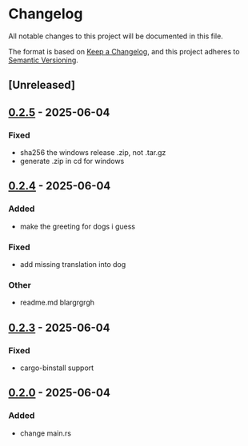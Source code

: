 # Changelog
All notable changes to this project will be documented in this file.

The format is based on [Keep a Changelog](https://keepachangelog.com/en/1.1.0/),
and this project adheres to [Semantic Versioning](https://semver.org/spec/v2.0.0.html).

## [Unreleased]

## [0.2.5](https://github.com/kennelbait/sampleappofdoom/compare/v0.2.4...v0.2.5) - 2025-06-04

### Fixed

- sha256 the windows release .zip, not .tar.gz
- generate .zip in cd for windows

## [0.2.4](https://github.com/kennelbait/sampleappofdoom/compare/v0.2.3...v0.2.4) - 2025-06-04

### Added

- make the greeting for dogs i guess

### Fixed

- add missing translation into dog

### Other

- readme.md blargrgrgh

## [0.2.3](https://github.com/kennelbait/sampleappofdoom/compare/v0.2.2...v0.2.3) - 2025-06-04

### Fixed

- cargo-binstall support

## [0.2.0](https://github.com/kennelbait/sampleappofdoom/compare/v0.2.0-alpha.1...v0.2.0) - 2025-06-04

### Added

- change main.rs
